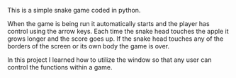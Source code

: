 This is a simple snake game coded in python.

When the game is being run it automatically starts and the player has control using the arrow keys. 
Each time the snake head touches the apple it grows longer and the score goes up. 
If the snake head touches any of the borders of the screen or its own body the game is over.

In this project I learned how to utilize the window so that any user can control the functions within a game.
